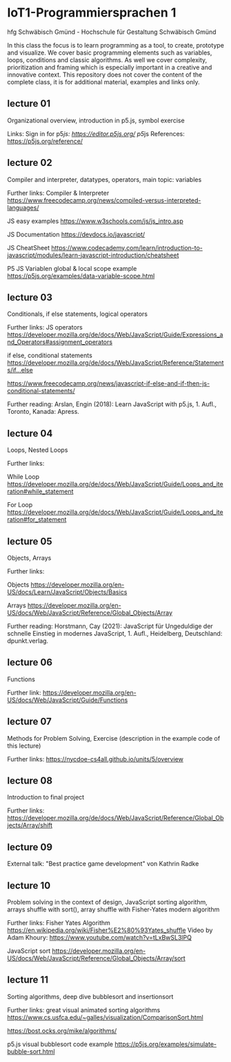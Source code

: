 # IoT1-Programmiersprachen 1
hfg Schwäbisch Gmünd - Hochschule für Gestaltung Schwäbisch Gmünd

In this class the focus is to learn programming as a tool, to create, prototype and visualize.
We cover basic programming elements such as variables, loops, conditions and classic algorithms.
As well we cover complexity, prioritization and framing which is especially important in a creative and innovative context. This repository does not cover the content of the complete class, it is for additional material, examples and links only.


## lecture 01
Organizational overview, introduction in p5.js, symbol exercise

Links:
Sign in for p5*js: https://editor.p5js.org/
p5*js References: https://p5js.org/reference/

## lecture 02
Compiler and interpreter, datatypes, operators, main topic: variables

Further links:
Compiler & Interpreter
https://www.freecodecamp.org/news/compiled-versus-interpreted-languages/

JS easy examples
https://www.w3schools.com/js/js_intro.asp

JS Documentation
https://devdocs.io/javascript/

JS CheatSheet
https://www.codecademy.com/learn/introduction-to-javascript/modules/learn-javascript-introduction/cheatsheet

P5 JS Variablen global & local scope example
https://p5js.org/examples/data-variable-scope.html


## lecture 03
Conditionals, if else statements, logical operators

Further links:
JS operators
https://developer.mozilla.org/de/docs/Web/JavaScript/Guide/Expressions_and_Operators#assignment_operators

if else, conditional statements
https://developer.mozilla.org/de/docs/Web/JavaScript/Reference/Statements/if...else

https://www.freecodecamp.org/news/javascript-if-else-and-if-then-js-conditional-statements/

Further reading:
Arslan, Engin (2018): Learn JavaScript with p5.js, 1. Aufl., Toronto, Kanada: Apress.


## lecture 04
Loops, Nested Loops

Further links:

While Loop
https://developer.mozilla.org/de/docs/Web/JavaScript/Guide/Loops_and_iteration#while_statement

For Loop
https://developer.mozilla.org/de/docs/Web/JavaScript/Guide/Loops_and_iteration#for_statement

## lecture 05
Objects, Arrays

Further links:

Objects
https://developer.mozilla.org/en-US/docs/Learn/JavaScript/Objects/Basics

Arrays
https://developer.mozilla.org/en-US/docs/Web/JavaScript/Reference/Global_Objects/Array

Further reading:
Horstmann, Cay (2021): JavaScript für Ungeduldige der schnelle Einstieg in modernes JavaScript, 1. Aufl., Heidelberg, Deutschland: dpunkt.verlag.

## lecture 06
Functions  

Further link:
https://developer.mozilla.org/en-US/docs/Web/JavaScript/Guide/Functions

## lecture 07
Methods for Problem Solving, Exercise (description in the example code of this lecture)

Further links:
https://nycdoe-cs4all.github.io/units/5/overview

## lecture 08
Introduction to final project

Further links:
https://developer.mozilla.org/de/docs/Web/JavaScript/Reference/Global_Objects/Array/shift

## lecture 09
External talk: "Best practice game development" von Kathrin Radke

## lecture 10
Problem solving in the context of design, JavaScript sorting algorithm, arrays shuffle with sort(), array shuffle with Fisher-Yates modern algorithm

Further links:
Fisher Yates Algorithm
https://en.wikipedia.org/wiki/Fisher%E2%80%93Yates_shuffle
Video by Adam Khoury: https://www.youtube.com/watch?v=tLxBwSL3lPQ

JavaScript sort
https://developer.mozilla.org/en-US/docs/Web/JavaScript/Reference/Global_Objects/Array/sort

## lecture 11
Sorting algorithms, deep dive bubblesort and insertionsort

Further links:
great visual animated sorting algorithms
https://www.cs.usfca.edu/~galles/visualization/ComparisonSort.html

https://bost.ocks.org/mike/algorithms/

p5.js visual bubblesort code example
https://p5js.org/examples/simulate-bubble-sort.html

